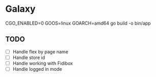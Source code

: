 # Galaxy

CGO_ENABLED=0 GOOS=linux GOARCH=amd64 go build -o bin/app

## TODO

- [ ] Handle flex by page name
- [ ] Handle store id
- [ ] Handle working with Fidibox
- [ ] Handle logged in mode
